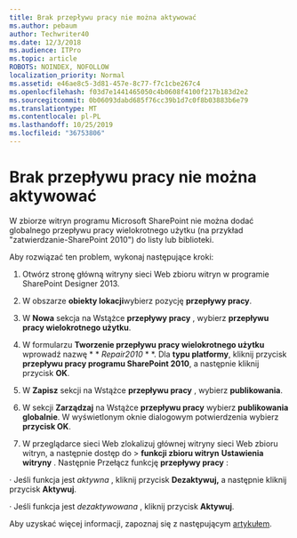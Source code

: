 ```yaml
---
title: Brak przepływu pracy nie można aktywować
ms.author: pebaum
author: Techwriter40
ms.date: 12/3/2018
ms.audience: ITPro
ms.topic: article
ROBOTS: NOINDEX, NOFOLLOW
localization_priority: Normal
ms.assetid: e46ae8c5-3d81-457e-8c77-f7c1cbe267c4
ms.openlocfilehash: f03d7e1441465050c4b0608f4100f217b183d2e2
ms.sourcegitcommit: 0b06093dabd685f76cc39b1d7c0f8b03883b6e79
ms.translationtype: MT
ms.contentlocale: pl-PL
ms.lasthandoff: 10/25/2019
ms.locfileid: "36753806"
---
```

# <a name="missing-workflow-failed-to-activate"></a>Brak przepływu pracy nie można aktywować

W zbiorze witryn programu Microsoft SharePoint nie można dodać globalnego przepływu pracy wielokrotnego użytku (na przykład "zatwierdzanie-SharePoint 2010") do listy lub biblioteki.
  
Aby rozwiązać ten problem, wykonaj następujące kroki: 
  
1. Otwórz stronę główną witryny sieci Web zbioru witryn w programie SharePoint Designer 2013.
  
2. W obszarze **obiekty lokacji**wybierz pozycję **przepływy pracy**. 
  
3. W **Nowa** sekcja na Wstążce **przepływy pracy** , wybierz **przepływu pracy wielokrotnego użytku**. 
  
4. W formularzu **Tworzenie przepływu pracy wielokrotnego użytku** wprowadź nazwę * * *Repair2010* * *. Dla **typu platformy**, kliknij przycisk **przepływu pracy programu SharePoint 2010**, a następnie kliknij przycisk **OK**. 
  
1. W **Zapisz** sekcji na Wstążce **przepływu pracy** , wybierz **publikowania**. 
  
2. W sekcji **Zarządzaj** na Wstążce **przepływu pracy** wybierz **publikowania globalnie**. W wyświetlonym oknie dialogowym potwierdzenia wybierz **przycisk OK**. 
  
3. W przeglądarce sieci Web zlokalizuj głównej witryny sieci Web zbioru witryn, a następnie dostęp do \> **funkcji zbioru witryn** **Ustawienia witryny** . Następnie Przełącz funkcję **przepływy pracy** : 
  
· Jeśli funkcja jest *aktywna* , kliknij przycisk **Dezaktywuj,** a następnie kliknij przycisk **Aktywuj**. 
  
· Jeśli funkcja jest *dezaktywowana* , kliknij przycisk **Aktywuj**. 
  
Aby uzyskać więcej informacji, zapoznaj się z następującym [artykułem](https://go.microsoft.com/fwlink/?linkid=2047770&amp;clcid=0x409).
  

